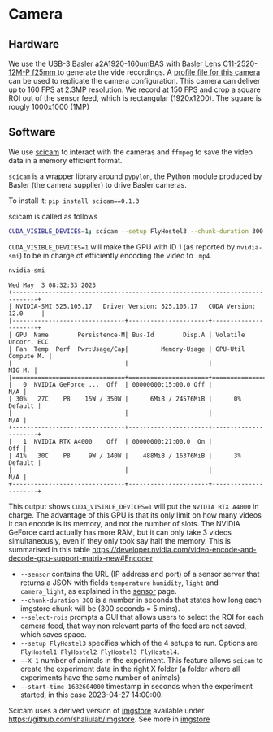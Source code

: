 # Camera

## Hardware

We use the USB-3 Basler [a2A1920-160umBAS](https://www.baslerweb.com/en/products/cameras/area-scan-cameras/ace2/a2a1920-160umbas/) with [Basler Lens C11-2520-12M-P f25mm ](https://www.baslerweb.com/en/products/lenses/fixed-focal-lenses/basler-lens-c11-2520-12m-p-f25mm) to generate the vide recordings. A [profile file for this camera](assets/a2A1920-160umBAS.pfs) can be used to replicate the camera configuration. This camera can deliver up to 160 FPS at 2.3MP resolution. We record at 150 FPS and crop a square ROI out of the sensor feed, which is rectangular (1920x1200). The square is rougly 1000x1000 (1MP)

## Software

We use [scicam](https://github.com/shaliulab/scicam) to interact with the cameras and `ffmpeg` to save the video data in a memory efficient format.

`scicam` is a wrapper library around `pypylon`, the Python module produced by Basler (the camera supplier) to drive Basler cameras.

To install it: `pip install scicam==0.1.3`

scicam is called as follows

```bash
CUDA_VISIBLE_DEVICES=1; scicam --setup FlyHostel3 --chunk-duration 300 --start-time   1682604000 --sensor 192.168.0.103:9000  --X 1
```

`CUDA_VISIBLE_DEVICES=1` will make the GPU with ID 1 (as reported by `nvidia-smi`) to be in charge of efficiently encoding the video to `.mp4`.

```bash
nvidia-smi
```

```
Wed May  3 08:32:33 2023       
+-----------------------------------------------------------------------------+
| NVIDIA-SMI 525.105.17   Driver Version: 525.105.17   CUDA Version: 12.0     |
|-------------------------------+----------------------+----------------------+
| GPU  Name        Persistence-M| Bus-Id        Disp.A | Volatile Uncorr. ECC |
| Fan  Temp  Perf  Pwr:Usage/Cap|         Memory-Usage | GPU-Util  Compute M. |
|                               |                      |               MIG M. |
|===============================+======================+======================|
|   0  NVIDIA GeForce ...  Off  | 00000000:15:00.0 Off |                  N/A |
| 30%   27C    P8    15W / 350W |      6MiB / 24576MiB |      0%      Default |
|                               |                      |                  N/A |
+-------------------------------+----------------------+----------------------+
|   1  NVIDIA RTX A4000    Off  | 00000000:21:00.0  On |                  Off |
| 41%   30C    P8     9W / 140W |    488MiB / 16376MiB |      3%      Default |
|                               |                      |                  N/A |
+-------------------------------+----------------------+----------------------+
```

This output shows `CUDA_VISIBLE_DEVICES=1` will put the `NVIDIA RTX A4000` in charge. The advantage of this GPU is that its only limit on how many videos it can encode is its memory, and not the number of slots. The NVIDIA GeForce card actually has more RAM, but it can only take 3 videos simultaneously, even if they only took say half the memory. This is summarised in this table https://developer.nvidia.com/video-encode-and-decode-gpu-support-matrix-new#Encoder


* `--sensor` contains the URL (IP address and port) of a sensor server that returns a JSON with fields `temperature` `humidity`, `light` and `camera_light`, as explained in the [sensor](sensor.md) page.
* `--chunk-duration 300` is a number in seconds that states how long each imgstore chunk will be (300 seconds = 5 mins).
* `--select-rois` prompts a GUI that allows users to select the ROI for each camera feed, that way non relevant parts of the feed are not saved, which saves space.
* `--setup FlyHostel3` specifies which of the 4 setups to run. Options are `FlyHostel1 FlyHostel2 FlyHostel3 FlyHostel4`.
* `--X 1` number of animals in the experiment. This feature allows `scicam` to create the experiment data in the right X folder (a folder where all experiments have the same number of animals)
* `--start-time 1682604000` timestamp in seconds when the experiment started, in this case 2023-04-27 14:00:00.

Scicam uses a derived version of [imgstore](https://github.com/loopbio/imgstore) available under https://github.com/shaliulab/imgstore. See more in [imgstore](imgstore.md)